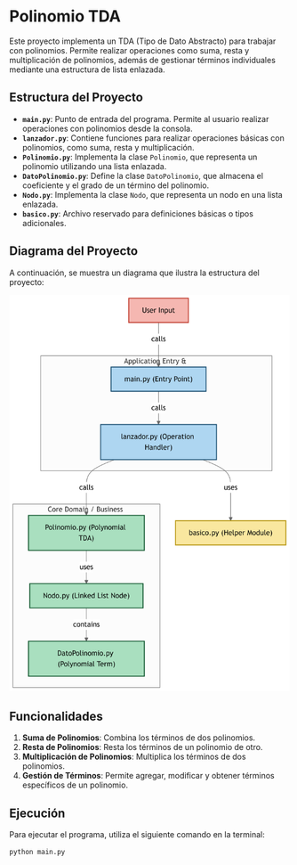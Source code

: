 # Polinomio TDA

Este proyecto implementa un TDA (Tipo de Dato Abstracto) para trabajar con polinomios. Permite realizar operaciones como suma, resta y multiplicación de polinomios, además de gestionar términos individuales mediante una estructura de lista enlazada.

## Estructura del Proyecto

- **`main.py`**: Punto de entrada del programa. Permite al usuario realizar operaciones con polinomios desde la consola.
- **`lanzador.py`**: Contiene funciones para realizar operaciones básicas con polinomios, como suma, resta y multiplicación.
- **`Polinomio.py`**: Implementa la clase `Polinomio`, que representa un polinomio utilizando una lista enlazada.
- **`DatoPolinomio.py`**: Define la clase `DatoPolinomio`, que almacena el coeficiente y el grado de un término del polinomio.
- **`Nodo.py`**: Implementa la clase `Nodo`, que representa un nodo en una lista enlazada.
- **`basico.py`**: Archivo reservado para definiciones básicas o tipos adicionales.

## Diagrama del Proyecto

A continuación, se muestra un diagrama que ilustra la estructura del proyecto:

![Diagrama del Proyecto](diagram.png)

## Funcionalidades

1. **Suma de Polinomios**: Combina los términos de dos polinomios.
2. **Resta de Polinomios**: Resta los términos de un polinomio de otro.
3. **Multiplicación de Polinomios**: Multiplica los términos de dos polinomios.
4. **Gestión de Términos**: Permite agregar, modificar y obtener términos específicos de un polinomio.

## Ejecución

Para ejecutar el programa, utiliza el siguiente comando en la terminal:

```bash
python main.py
```